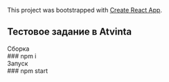 This project was bootstrapped with [Create React App](https://github.com/facebook/create-react-app).

## Тестовое задание в Atvinta

Сборка </br>### npm i </br>
Запуск </br>### npm start
